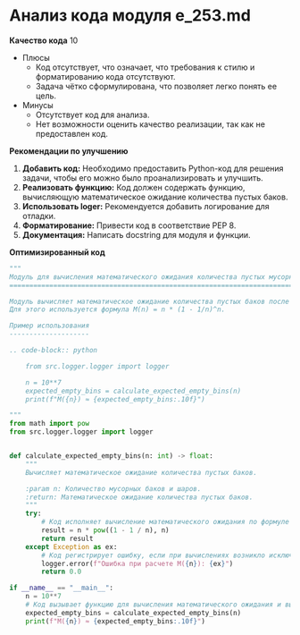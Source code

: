 # Анализ кода модуля e_253.md

**Качество кода**
10
- Плюсы
    - Код отсутствует, что означает, что требования к стилю и форматированию кода отсутствуют.
    - Задача чётко сформулирована, что позволяет легко понять ее цель.
- Минусы
    - Отсутствует код для анализа.
    - Нет возможности оценить качество реализации, так как не предоставлен код.

**Рекомендации по улучшению**
1. **Добавить код:** Необходимо предоставить Python-код для решения задачи, чтобы его можно было проанализировать и улучшить.
2. **Реализовать функцию:** Код должен содержать функцию, вычисляющую математическое ожидание количества пустых баков.
3. **Использовать loger:** Рекомендуется добавить логирование для отладки.
4. **Форматирование:** Привести код в соответствие PEP 8.
5. **Документация:** Написать docstring для модуля и функции.

**Оптимизированный код**
```python
"""
Модуль для вычисления математического ожидания количества пустых мусорных баков.
=============================================================================

Модуль вычисляет математическое ожидание количества пустых баков после случайного перераспределения шаров.
Для этого используется формула M(n) = n * (1 - 1/n)^n.

Пример использования
--------------------

.. code-block:: python

    from src.logger.logger import logger

    n = 10**7
    expected_empty_bins = calculate_expected_empty_bins(n)
    print(f"M({n}) ≈ {expected_empty_bins:.10f}")

"""
from math import pow
from src.logger.logger import logger


def calculate_expected_empty_bins(n: int) -> float:
    """
    Вычисляет математическое ожидание количества пустых баков.

    :param n: Количество мусорных баков и шаров.
    :return: Математическое ожидание количества пустых баков.
    """
    try:
        # Код исполняет вычисление математического ожидания по формуле n * (1 - 1/n)^n.
        result = n * pow((1 - 1 / n), n)
        return result
    except Exception as ex:
        # Код регистрирует ошибку, если при вычислениях возникло исключение.
        logger.error(f"Ошибка при расчете M({n}): {ex}")
        return 0.0

if __name__ == "__main__":
    n = 10**7
    # Код вызывает функцию для вычисления математического ожидания и выводит результат.
    expected_empty_bins = calculate_expected_empty_bins(n)
    print(f"M({n}) ≈ {expected_empty_bins:.10f}")
```